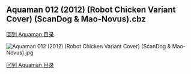 ## Aquaman 012 (2012) (Robot Chicken Variant Cover) (ScanDog & Mao-Novus).cbz


[回到 Aquaman 目录](https://github.com/alicewish/markdown/blob/master/series/Aquaman.md)


![Aquaman 012 (2012) (Robot Chicken Variant Cover) (ScanDog & Mao-Novus).jpg](https://wx1.sinaimg.cn/large/6a9fdecagy1fq32hi0vo7j21401p67vy.jpg)

[回到 Aquaman 目录](https://github.com/alicewish/markdown/blob/master/series/Aquaman.md)


